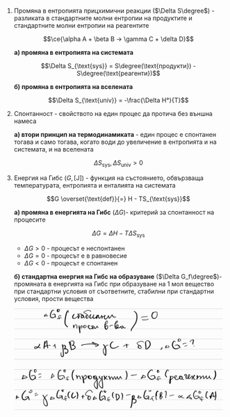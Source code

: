 1. Промяна в ентропията прицхимични реакции ($\Delta S\degree$) - разликата в стандартните молни ентропии на продуктите и стандартните молни ентропии на реагентите
	
	$$\ce{\alpha A + \beta B -> \gamma C + \delta D}$$
	
	**а) промяна в ентропията на системата**
	
	$$\Delta S_{\text{sys}} = S\degree(\text{продукти}) - S\degree(\text{реагенти})$$
	
	**б) промяна в ентропията на вселената**
	
	$$\Delta S_{\text{univ}} = -\frac{\Delta H°}{T}$$

2. Спонтанност - свойството на един процес да протича без външна намеса
	
	**а) втори принцип на термодинамиката** - един процес е спонтанен тогава и само тогава, когато води до увеличение в ентропията и на системата, и на вселената
	
	$$\Delta S_{\text{sys}},\Delta S_{\text{univ}} \gt 0$$

3. Енергия на Гибс ($G, [\text{J}]$) - функция на състоянието, обвързваща температурата, ентропията и енталията на системата
	
	$$G \overset{\text{def}}{=} H - TS_{\text{sys}}$$
	
	**а) промяна в енергията на Гибс** ($\Delta G$)- критерий за спонтанност на процесите
	
	$$\Delta G = \Delta H - T \Delta S_{\text{sys}}$$
	
	- $\Delta G \gt 0$ - процесът е неспонтанен
	- $\Delta G = 0$ - процесът е в равновесие
	- $\Delta G \lt 0$ - процесът е спонтанен 
	
	**б) стандартна енергия на Гибс на образуване** ($\Delta G_f\degree$)- промяната в енергията на Гибс при образуване на 1 мол вещество при стандартни условия от съответните, стабилни при стандартни условия, прости вещества
	
	![Стандартна енергия на Гибс](Resources/Стандартна%20енергия%20на%20Гибс.jpg)